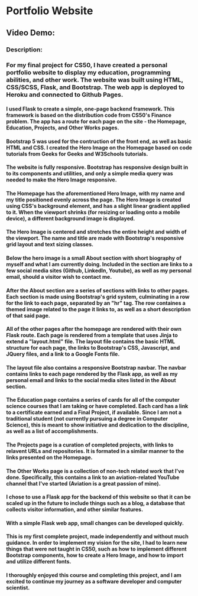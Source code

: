 # Portfolio Website
## Video Demo:  <URL HERE>
### Description:

### For my final project for CS50, I have created a personal portfolio website to display my education, programming abilities, and other work. The website was built using HTML, CSS/SCSS, Flask, and Bootstrap. The web app is deployed to Heroku and connected to Github Pages.

#### I used Flask to create a simple, one-page backend framework. This framework is based on the distribution code from CS50's Finance problem. The app has a route for each page on the site - the Homepage, Education, Projects, and Other Works pages.
#### Bootstrap 5 was used for the contruction of the front end, as well as basic HTML and CSS. I created the Hero Image on the Homepage based on code tutorials from Geeks for Geeks and W3Schools tutorials.
#### The website is fully responsive. Bootstrap has responsive design built in to its components and utilities, and only a simple media query was needed to make the Hero Image responsive.

#### The Homepage has the aforementioned Hero Image, with my name and my title positioned evenly across the page. The Hero Image is created using CSS's background element, and has a slight linear gradient applied to it. When the viewport shrinks (for resizing or loading onto a mobile device), a different background image is displayed.
#### The Hero Image is centered and stretches the entire height and width of the viewport. The name and title are made with Bootstrap's responsive grid layout and text sizing classes.
#### Below the hero image is a small About section with short biography of myself and what I am currently doing. Included in the section are links to a few social media sites (Github, LinkedIn, Youtube), as well as my personal email, should a visitor wish to contact me.
#### After the About section are a series of sections with links to other pages. Each section is made using Bootstrap's grid system, culminating in a row for the link to each page, separated by an "hr" tag. The row containes a themed image related to the page it links to, as well as a short description of that said page.

#### All of the other pages after the homepage are rendered with their own Flask route. Each page is rendered from a template that uses Jinja to extend a "layout.html" file. The layout file contains the basic HTML structure for each page, the links to Bootstrap's CSS, Javascript, and JQuery files, and a link to a Google Fonts file.
#### The layout file also contains a responsive Bootstrap navbar. The navbar contains links to each page rendered by the Flask app, as well as my personal email and links to the social media sites listed in the About section.

#### The Education page contains a series of cards for all of the computer science courses that I am taking or have completed. Each card has a link to a certificate earned and a Final Project, if available. Since I am not a traditional student (not currently pursuing a degree in Computer Science), this is meant to show initiative and dedication to the discipline, as well as a list of accomplishments.

#### The Projects page is a curation of completed projects, with links to relavent URLs and repositories. It is formated in a similar manner to the links presented on the Homepage.

#### The Other Works page is a collection of non-tech related work that I've done. Specifically, this contains a link to an aviation-related YouTube channel that I've started (Aviation is a great passion of mine).

#### I chose to use a Flask app for the backend of this website so that it can be scaled up in the future to include things such as a blog, a database that collects visitor information, and other similar features.
#### With a simple Flask web app, small changes can be developed quickly.



#### This is my first complete project, made independently and without much guidance. In order to implement my vision for the site, I had to learn new things that were not taught in CS50, such as how to implement different Bootstrap components, how to create a Hero Image, and how to import and utilize different fonts.
#### I thoroughly enjoyed this course and completing this project, and I am excited to continue my journey as a software developer and computer scientist.

